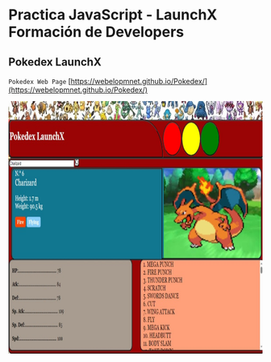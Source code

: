 # Practica JavaScript - LaunchX Formación de Developers

## Pokedex LaunchX
`Pokedex Web Page` [https://webelopmnet.github.io/Pokedex/](https://webelopmnet.github.io/Pokedex/)
<p align="center">
  <img width="800" height="500" src="https://raw.githubusercontent.com/CamarenaAI/FrontEnd/main/04.-%20JS/img/pokedex.jpeg">
</p>
